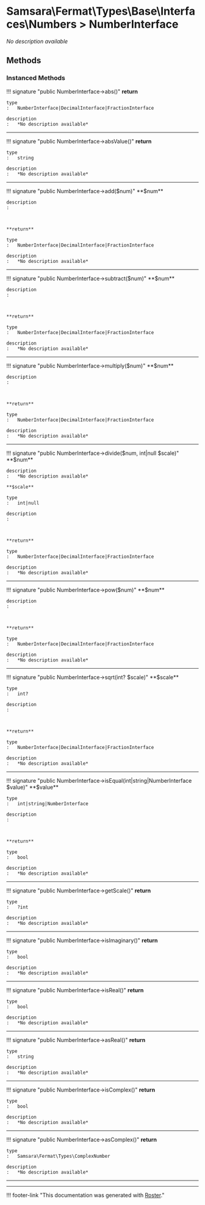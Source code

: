 # Samsara\Fermat\Types\Base\Interfaces\Numbers > NumberInterface

*No description available*


## Methods


### Instanced Methods

!!! signature "public NumberInterface->abs()"
    **return**

    type
    :   NumberInterface|DecimalInterface|FractionInterface

    description
    :   *No description available*

---

!!! signature "public NumberInterface->absValue()"
    **return**

    type
    :   string

    description
    :   *No description available*

---

!!! signature "public NumberInterface->add($num)"
    **$num**

    description
    :   
    
    

    **return**

    type
    :   NumberInterface|DecimalInterface|FractionInterface

    description
    :   *No description available*

---

!!! signature "public NumberInterface->subtract($num)"
    **$num**

    description
    :   
    
    

    **return**

    type
    :   NumberInterface|DecimalInterface|FractionInterface

    description
    :   *No description available*

---

!!! signature "public NumberInterface->multiply($num)"
    **$num**

    description
    :   
    
    

    **return**

    type
    :   NumberInterface|DecimalInterface|FractionInterface

    description
    :   *No description available*

---

!!! signature "public NumberInterface->divide($num, int|null $scale)"
    **$num**

    description
    :   *No description available*

    **$scale**

    type
    :   int|null

    description
    :   
    
    

    **return**

    type
    :   NumberInterface|DecimalInterface|FractionInterface

    description
    :   *No description available*

---

!!! signature "public NumberInterface->pow($num)"
    **$num**

    description
    :   
    
    

    **return**

    type
    :   NumberInterface|DecimalInterface|FractionInterface

    description
    :   *No description available*

---

!!! signature "public NumberInterface->sqrt(int? $scale)"
    **$scale**

    type
    :   int?

    description
    :   
    
    

    **return**

    type
    :   NumberInterface|DecimalInterface|FractionInterface

    description
    :   *No description available*

---

!!! signature "public NumberInterface->isEqual(int|string|NumberInterface $value)"
    **$value**

    type
    :   int|string|NumberInterface

    description
    :   
    
    

    **return**

    type
    :   bool

    description
    :   *No description available*

---

!!! signature "public NumberInterface->getScale()"
    **return**

    type
    :   ?int

    description
    :   *No description available*

---

!!! signature "public NumberInterface->isImaginary()"
    **return**

    type
    :   bool

    description
    :   *No description available*

---

!!! signature "public NumberInterface->isReal()"
    **return**

    type
    :   bool

    description
    :   *No description available*

---

!!! signature "public NumberInterface->asReal()"
    **return**

    type
    :   string

    description
    :   *No description available*

---

!!! signature "public NumberInterface->isComplex()"
    **return**

    type
    :   bool

    description
    :   *No description available*

---

!!! signature "public NumberInterface->asComplex()"
    **return**

    type
    :   Samsara\Fermat\Types\ComplexNumber

    description
    :   *No description available*

---




---
!!! footer-link "This documentation was generated with [Roster](https://jordanrl.github.io/Roster/)."